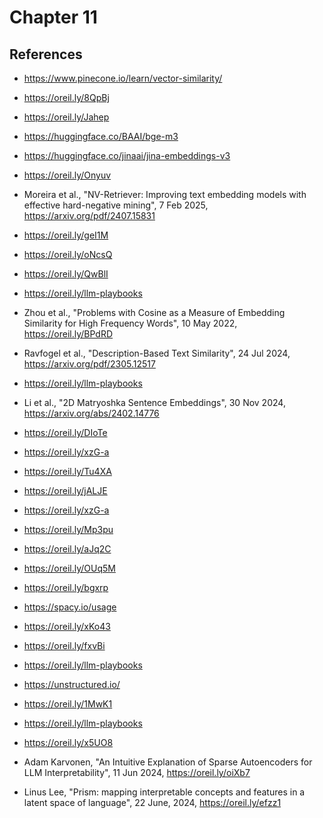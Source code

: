 # Chapter 11

## References 
* https://www.pinecone.io/learn/vector-similarity/
* https://oreil.ly/8QpBj
* https://oreil.ly/Jahep
* https://huggingface.co/BAAI/bge-m3
* https://huggingface.co/jinaai/jina-embeddings-v3
* https://oreil.ly/Onyuv
* Moreira et al., "NV-Retriever: Improving text embedding models with effective hard-negative mining", 7 Feb 2025, https://arxiv.org/pdf/2407.15831
* https://oreil.ly/geI1M
* https://oreil.ly/oNcsQ
* https://oreil.ly/QwBlI
* https://oreil.ly/llm-playbooks
* Zhou et al., "Problems with Cosine as a Measure of Embedding Similarity for High Frequency Words", 10 May 2022, https://oreil.ly/BPdRD
* Ravfogel et al., "Description-Based Text Similarity", 24 Jul 2024, https://arxiv.org/pdf/2305.12517
* https://oreil.ly/llm-playbooks
* Li et al., "2D Matryoshka Sentence Embeddings", 30 Nov 2024, https://arxiv.org/abs/2402.14776
* https://oreil.ly/DIoTe
* https://oreil.ly/xzG-a
* https://oreil.ly/Tu4XA
* https://oreil.ly/jALJE
* https://oreil.ly/xzG-a
* https://oreil.ly/Mp3pu
* https://oreil.ly/aJq2C

* https://oreil.ly/OUq5M
* https://oreil.ly/bgxrp
* https://spacy.io/usage
* https://oreil.ly/xKo43
* https://oreil.ly/fxvBi
* https://oreil.ly/llm-playbooks
* https://unstructured.io/
* https://oreil.ly/1MwK1
* https://oreil.ly/llm-playbooks
* https://oreil.ly/x5UO8
* Adam Karvonen, "An Intuitive Explanation of Sparse Autoencoders for LLM Interpretability", 11 Jun 2024, https://oreil.ly/oiXb7
* Linus Lee, "Prism: mapping interpretable concepts and features in a latent space of language", 22 June, 2024, https://oreil.ly/efzz1

